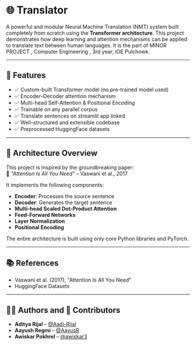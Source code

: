 # 🌐 Translator

A powerful and modular Neural Machine Translation (NMT) system built completely from scratch using the **Transformer architecture**. This project demonstrates how deep learning and attention mechanisms can be applied to translate text between human languages.
It is the part of MINOR PROJECT , Computer Engineering , 3rd year, IOE Pulchowk.

---

## 🚀 Features

- ✅ Custom-built Transformer model (no pre-trained model used)
- ✅ Encoder–Decoder attention mechanism
- ✅ Multi-head Self-Attention & Positional Encoding
- ✅ Trainable on any parallel corpus
- ✅ Translate sentences on streamlit app linked
- ✅ Well-structured and extensible codebase
- ✅ Preprocessed HuggingFace datasets

---

## 🧠 Architecture Overview

This project is inspired by the groundbreaking paper:  
📄 *"Attention Is All You Need"* – Vaswani et al., 2017

It implements the following components:

- **Encoder**: Processes the source sentence
- **Decoder**: Generates the target sentence
- **Multi-head Scaled Dot-Product Attention**
- **Feed-Forward Networks**
- **Layer Normalization**
- **Positional Encoding**

The entire architecture is built using only core Python libraries and PyTorch.

---

## 📚 References
- Vaswani et al. (2017), "Attention Is All You Need"
- HuggingFace Datasets

---

## 🧑‍💻 Authors and 🤝 Contributors

- **Aditya Rijal** – [@Aadi-Rijal](https://github.com/Aadi-Rijal)
- **Aayush Regmi** – [@AayusR](https://github.com/AayusR)
- **Awiskar Pokhrel** – [@awiskar3](https://github.com/awiskar3)
